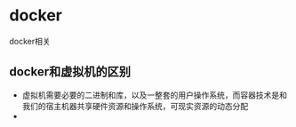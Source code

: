 # docker
docker相关

## docker和虚拟机的区别
* 虚拟机需要必要的二进制和库，以及一整套的用户操作系统，而容器技术是和我们的宿主机器共享硬件资源和操作系统，可现实资源的动态分配
* 
